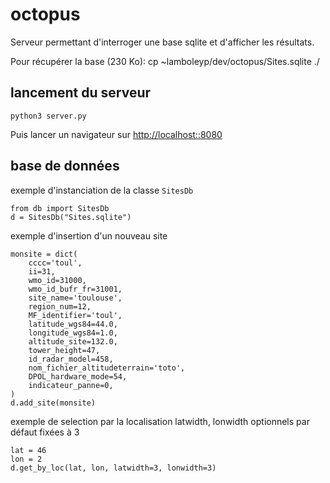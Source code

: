 # octopus

Serveur permettant d'interroger une base
sqlite et d'afficher les résultats.

Pour récupérer la base (230 Ko):
    cp ~lamboleyp/dev/octopus/Sites.sqlite ./
    
## lancement du serveur
```
python3 server.py
```
Puis lancer un navigateur sur [http://localhost::8080](http://localhost:8080)


## base de données
exemple d'instanciation de la classe `SitesDb`
```
from db import SitesDb
d = SitesDb("Sites.sqlite")
```
exemple d'insertion d'un nouveau site
```
monsite = dict(
    cccc='toul',
    ii=31,
    wmo_id=31000,
    wmo_id_bufr_fr=31001,
    site_name='toulouse',
    region_num=12,
    MF_identifier='toul',
    latitude_wgs84=44.0,
    longitude_wgs84=1.0,
    altitude_site=132.0,
    tower_height=47,
    id_radar_model=458,
    nom_fichier_altitudeterrain='toto',
    DPOL_hardware_mode=54,
    indicateur_panne=0,
) 
d.add_site(monsite)
```

exemple de selection par la localisation
latwidth, lonwidth optionnels par défaut fixées à 3

```
lat = 46
lon = 2
d.get_by_loc(lat, lon, latwidth=3, lonwidth=3)
```
